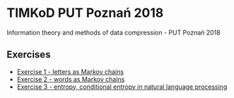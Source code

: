# TIMKoD PUT Poznań 2018  
Information theory and methods of data compression - PUT Poznań 2018

## Exercises
* [Exercise 1 - letters as Markov chains](./Exercise_1/Exercise_1.pdf)
* [Exercise 2 - words as Markov chains](./Exercise_2/Exercise_2.pdf)
* [Exercise 3 - entropy, conditional entropy in natural language processing](./Exercise_3/Exercise_3.pdf)

